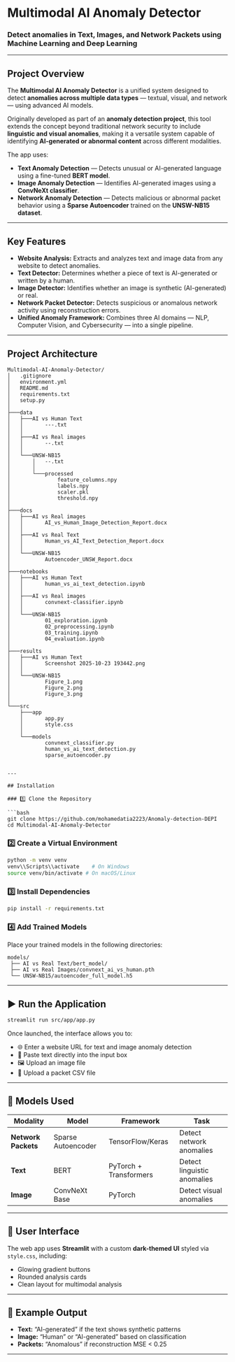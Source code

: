 # Multimodal AI Anomaly Detector

### Detect anomalies in **Text**, **Images**, and **Network Packets** using Machine Learning and Deep Learning

---

## Project Overview

The **Multimodal AI Anomaly Detector** is a unified system designed to detect **anomalies across multiple data types** — textual, visual, and network — using advanced AI models.

Originally developed as part of an **anomaly detection project**, this tool extends the concept beyond traditional network security to include **linguistic and visual anomalies**, making it a versatile system capable of identifying **AI-generated or abnormal content** across different modalities.

The app uses:

* **Text Anomaly Detection** — Detects unusual or AI-generated language using a fine-tuned **BERT model**.
* **Image Anomaly Detection** — Identifies AI-generated images using a **ConvNeXt classifier**.
* **Network Anomaly Detection** — Detects malicious or abnormal packet behavior using a **Sparse Autoencoder** trained on the **UNSW-NB15 dataset**.

---

## Key Features

* **Website Analysis:** Extracts and analyzes text and image data from any website to detect anomalies.
* **Text Detector:** Determines whether a piece of text is AI-generated or written by a human.
* **Image Detector:** Identifies whether an image is synthetic (AI-generated) or real.
* **Network Packet Detector:** Detects suspicious or anomalous network activity using reconstruction errors.
* **Unified Anomaly Framework:** Combines three AI domains — NLP, Computer Vision, and Cybersecurity — into a single pipeline.

---

## Project Architecture

```
Multimodal-AI-Anomaly-Detector/
│   .gitignore
│   environment.yml
│   README.md
│   requirements.txt
│   setup.py
│
├───data
│   ├───AI vs Human Text
│   │       ---.txt
│   │
│   ├───AI vs Real images
│   │       --.txt
│   │
│   └───UNSW-NB15
│       │   --.txt
│       │
│       └───processed
│               feature_columns.npy
│               labels.npy
│               scaler.pkl
│               threshold.npy
│
├───docs
│   ├───AI vs Real images
│   │       AI_vs_Human_Image_Detection_Report.docx
│   │
│   ├───AI vs Real Text
│   │       Human_vs_AI_Text_Detection_Report.docx
│   │
│   └───UNSW-NB15
│           Autoencoder_UNSW_Report.docx
│
├───notebooks
│   ├───AI vs Human Text
│   │       human_vs_ai_text_detection.ipynb
│   │
│   ├───AI vs Real images
│   │       convnext-classifier.ipynb
│   │
│   └───UNSW-NB15
│           01_exploration.ipynb
│           02_preprocessing.ipynb
│           03_training.ipynb
│           04_evaluation.ipynb
│
├───results
│   ├───AI vs Human Text
│   │       Screenshot 2025-10-23 193442.png
│   │
│   └───UNSW-NB15
│           Figure_1.png
│           Figure_2.png
│           Figure_3.png
│
└───src
    ├───app
    │       app.py
    │       style.css
    │
    └───models
            convnext_classifier.py
            human_vs_ai_text_detection.py
            sparse_autoencoder.py


---

## Installation

### 1️⃣ Clone the Repository

```bash
git clone https://github.com/mohamedatia2223/Anomaly-detection-DEPI
cd Multimodal-AI-Anomaly-Detector
```

### 2️⃣ Create a Virtual Environment

```bash
python -m venv venv
venv\\Scripts\\activate    # On Windows
source venv/bin/activate # On macOS/Linux
```

### 3️⃣ Install Dependencies

```bash
pip install -r requirements.txt
```

### 4️⃣ Add Trained Models

Place your trained models in the following directories:

```
models/
 ├── AI vs Real Text/bert_model/
 ├── AI vs Real Images/convnext_ai_vs_human.pth
 └── UNSW-NB15/autoencoder_full_model.h5
```

---

## ▶️ Run the Application

```bash
streamlit run src/app/app.py
```

Once launched, the interface allows you to:

* 🌐 Enter a website URL for text and image anomaly detection
* 📝 Paste text directly into the input box
* 🖼️ Upload an image file
* 📡 Upload a packet CSV file

---

## 🧠 Models Used

| Modality            | Model              | Framework              | Task                        |
| ------------------- | ------------------ | ---------------------- | --------------------------- |
| **Network Packets** | Sparse Autoencoder | TensorFlow/Keras       | Detect network anomalies    |
| **Text**            | BERT               | PyTorch + Transformers | Detect linguistic anomalies |
| **Image**           | ConvNeXt Base      | PyTorch                | Detect visual anomalies     |

---

## 🎨 User Interface

The web app uses **Streamlit** with a custom **dark-themed UI** styled via `style.css`, including:

* Glowing gradient buttons
* Rounded analysis cards
* Clean layout for multimodal analysis

---

## 🧾 Example Output

* **Text:** “AI-generated” if the text shows synthetic patterns
* **Image:** “Human” or “AI-generated” based on classification
* **Packets:** “Anomalous” if reconstruction MSE < 0.25

---
